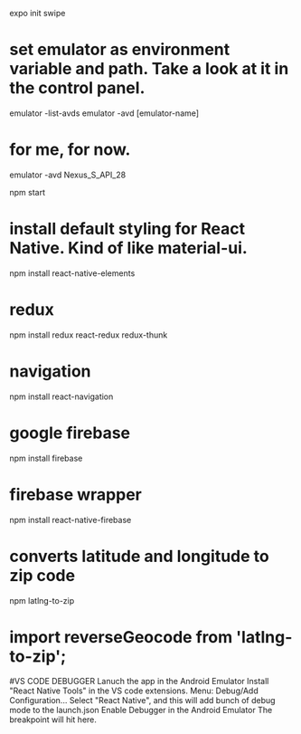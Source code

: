expo init swipe

# set emulator as environment variable and path.  Take a look at it in the control panel.
emulator -list-avds
emulator -avd [emulator-name]
# for me, for now.
emulator -avd Nexus_S_API_28

npm start

# install default styling for React Native.  Kind of like material-ui.
npm install react-native-elements
# redux
npm install redux react-redux redux-thunk
# navigation
npm install react-navigation
# google firebase
npm install firebase
# firebase wrapper
npm install react-native-firebase

# converts latitude and longitude to zip code
npm latlng-to-zip
# import reverseGeocode from 'latlng-to-zip';

#VS CODE DEBUGGER
Lanuch the app in the Android Emulator
Install "React Native Tools" in the VS code extensions.
Menu: Debug/Add Configuration...
Select "React Native", and this will add bunch of debug mode to the launch.json
Enable Debugger in the Android Emulator
The breakpoint will hit here.
